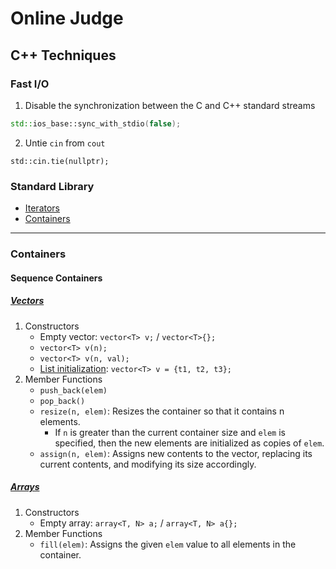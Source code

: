 # Online Judge

## C++ Techniques
### Fast I/O
1. Disable the synchronization between the C and C++ standard streams
```c++
std::ios_base::sync_with_stdio(false);
```
2. Untie `cin` from `cout`
```
std::cin.tie(nullptr);
```
### Standard Library
* [Iterators](https://en.cppreference.com/w/cpp/header/iterator)
* [Containers](https://en.cppreference.com/w/cpp/container)

***
### Containers
#### Sequence Containers
##### [Vectors](https://en.cppreference.com/w/cpp/container/vector)
1. Constructors
    * Empty vector: `vector<T> v;` / `vector<T>{};`
    * `vector<T> v(n);`
    * `vector<T> v(n, val);`
    * [List initialization](https://en.cppreference.com/w/cpp/language/list_initialization): `vector<T> v = {t1, t2, t3};` 
2. Member Functions
    * `push_back(elem)`
    * `pop_back()`
    * `resize(n, elem)`: Resizes the container so that it contains n elements.
        - If `n` is greater than the current container size and `elem` is specified, then the new elements are initialized as copies of `elem`.
    * `assign(n, elem)`: Assigns new contents to the vector, replacing its current contents, and modifying its size accordingly.

##### [Arrays](https://en.cppreference.com/w/cpp/container/array)
1. Constructors
    * Empty array: `array<T, N> a;` / `array<T, N> a{};`
2. Member Functions
    * `fill(elem)`: Assigns the given `elem` value to all elements in the container.
